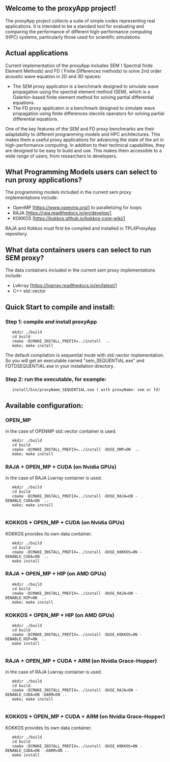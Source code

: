 ## Welcome to the  proxyApp project!

The proxyApp project  collects a suite of simple codes representing real applications.
It is intended to be a standard tool for evaluating and comparing the performance of different high-performance computing (HPC) systems, particularly those used for scientific simulations.


## Actual applications 

Current implementation of the proxyApp includes SEM ( Spectral finite Element Methods) and FD ( Finite Differences methods) to solve 2nd order acoustic wave equation in 2D and 3D spaces:
* The SEM proxy applicaton is a benchmark designed to simulate wave propagation using the spectral element method (SEM), which is a Galerkin-based finite element method for solving partial differential equations.
* The FD proxy applicaton is a benchmark designed to simulate wave propagation using finite differences stecnils operators for solving partial differential equations.

One of the key features of the SEM and FD proxy benchmarks are their adaptability to different programming models and HPC architectures. This makes them a useful proxy applications for advancing the state of the art in high-performance computing. In addition to their technical capabilities, they are designed to be easy to build and use. This makes them accessible to a wide range of users, from researchers to developers.

## What Programming Models users can select to run  proxy applications?

The programming models included in the current sem proxy implementations include:
* OpenMP [https://www.openmp.org/] to parallelizing for loops
* RAJA [https://raja.readthedocs.io/en/develop/]
* KOKKOS [https://kokkos.github.io/kokkos-core-wiki/]

RAJA and Kokkos must first be compiled and installed  in TPL4ProxyApp repository.

## What data containers users can select to run SEM proxy?

The data containers included in the current sem proxy implementations include:
* LvArray [https://lvarray.readthedocs.io/en/latest/]
* C++ std::vector

## Quick Start to compile and install:

### Step 1: compile and install proxyApp

```
   mkdir ./build
   cd build
   cmake -DCMAKE_INSTALL_PREFIX=../install  ..  
   make; make install
```

The default compilation is sequential mode with std::vector implementation. 
So you will get an executable named "sem_SEQUENTIAL.exe" and FDTDSEQUENTIAL.exe in your installation directory.

### Step 2: run the executable, for example:

```
   install/bin/proxyName_SEQUENTIAL.exe ( with proxyName: sem or fd)
```

## Available configuration:

### OPEN_MP
in the case of OPENMP std::vector container is used.
```
   mkdir ./build
   cd build
   cmake -DCMAKE_INSTALL_PREFIX=../install -DUSE_OMP=ON  ..  
   make; make install
```
### RAJA + OPEN_MP + CUDA (on Nvidia GPUs)
in the case of RAJA Lvarray container is used.
```
   mkdir ./build
   cd build
   cmake -DCMAKE_INSTALL_PREFIX=../install -DUSE_RAJA=ON -DENABLE_CUDA=ON  ..  
   make; make install
 
```

### KOKKOS + OPEN_MP + CUDA (on Nvidia GPUs)
KOKKOS provides its own data container.
```
   mkdir ./build
   cd build
   cmake -DCMAKE_INSTALL_PREFIX=../install -DUSE_KOKKOS=ON -DENABLE_CUDA=ON  ..  
   make install
```

### RAJA + OPEN_MP + HIP (on AMD GPUs)
```
   mkdir ./build
   cd build
   cmake -DCMAKE_INSTALL_PREFIX=../install -DUSE_RAJA=ON -DENABLE_HIP=ON  ..  
   make; make install
```

### KOKKOS + OPEN_MP + HIP (on AMD GPUs)
```
   mkdir ./build
   cd build
   cmake -DCMAKE_INSTALL_PREFIX=../install -DUSE_KOKKOS=ON -DENABLE_HIP=ON  ..  
   make install
 
```

### RAJA + OPEN_MP + CUDA + ARM (on Nvidia Grace-Hopper)
in the case of RAJA Lvarray container is used.
```
   mkdir ./build
   cd build
   cmake -DCMAKE_INSTALL_PREFIX=../install -DUSE_RAJA=ON -DENABLE_CUDA=ON -DARM=ON ..  
   make; make install
 
```

### KOKKOS + OPEN_MP + CUDA + ARM (on Nvidia Grace-Hopper)
KOKKOS provides its own data container.
```
   mkdir ./build
   cd build
   cmake -DCMAKE_INSTALL_PREFIX=../install -DUSE_KOKKOS=ON -DENABLE_CUDA=ON  -DARM=ON ..  
   make install
 
```
